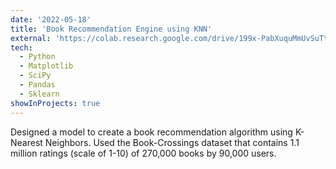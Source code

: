 ```yaml
---
date: '2022-05-18'
title: 'Book Recommendation Engine using KNN'
external: 'https://colab.research.google.com/drive/199x-PabXuquMmUvSuTtWZHl4bQJh7csy#scrollTo=jd2SLCh8oxMh'
tech:
  - Python
  - Matplotlib
  - SciPy
  - Pandas
  - Sklearn
showInProjects: true
---
```

Designed a model to create a book recommendation algorithm using K-Nearest Neighbors. Used the Book-Crossings dataset that contains 1.1 million ratings (scale of 1-10) of 270,000 books by 90,000 users.